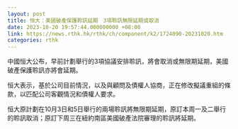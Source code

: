 ```yaml
---
layout: post
title: 恒大：美國破產保護聆訊延期　3項聆訊無限延期或取消
date: 2023-10-20 19:57:44.000000000 +08:00
link: https://news.rthk.hk/rthk/ch/component/k2/1724090-20231020.htm
categories: rthk
---
```


中國恒大公布，早前計劃舉行的3項協議安排聆訊，將會取消或無限期延期，美國破產保護聆訊亦將會延期。

恒大表示，基於公司目前情況，以及與顧問及債權人協商，正在修改擬議重組的條款，以匹配公司客觀情況和債權人要求。

恒大原計劃在10月3日和5日舉行的兩場聆訊將無限期延期，原訂本周一及二舉行的聆訊取消；原訂下周三在紐約南區美國破產法院審理的聆訊將延期。
